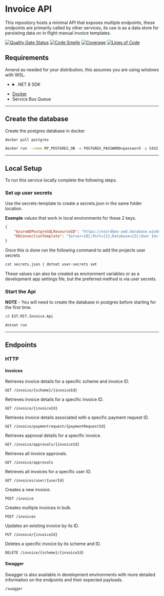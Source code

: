 # Invoice API

This repository hosts a minimal API that exposes multiple endpoints, these endpoints are primarily called by other services, its use is as a data store for persisting data on in flight manual invoice templates.

[![Quality Gate Status](https://sonarcloud.io/api/project_badges/measure?project=rpa-mit-invoice&metric=alert_status)](https://sonarcloud.io/summary/new_code?id=rpa-mit-invoice) [![Code Smells](https://sonarcloud.io/api/project_badges/measure?project=rpa-mit-invoice&metric=code_smells)](https://sonarcloud.io/summary/new_code?id=rpa-mit-invoice) [![Coverage](https://sonarcloud.io/api/project_badges/measure?project=rpa-mit-invoice&metric=coverage)](https://sonarcloud.io/summary/new_code?id=rpa-mit-invoice) [![Lines of Code](https://sonarcloud.io/api/project_badges/measure?project=rpa-mit-invoice&metric=ncloc)](https://sonarcloud.io/summary/new_code?id=rpa-mit-invoice)
## Requirements

Amend as needed for your distribution, this assumes you are using windows with WSL.
- <details>
    <summary> .NET 8 SDK </summary>
    

    #### Basic instructions for installing the .NET 8 SDK on a debian based system.
  
    Amend as needed for your distribution.

    ```bash
    wget https://packages.microsoft.com/config/debian/12/packages-microsoft-prod.deb -O packages-microsoft-prod.deb
    sudo dpkg -i packages-microsoft-prod.deb
    sudo apt-get update && sudo apt-get install -y dotnet-sdk-8.0
    ```
</details>

- [Docker](https://docs.docker.com/desktop/install/linux-install/)
- Service Bus Queue

---
## Create the database

Create the postgres database in docker

```bash
docker pull postgres
```
```bash
docker run --name MY_POSTGRES_DB -e POSTGRES_PASSWORD=password -p 5432:5432 -d postgres
```

---
## Local Setup

To run this service locally complete the following steps.
### Set up user secrets

Use the secrets-template to create a secrets.json in the same folder location. 

**Example** values that work in local environments for these 2 keys.

```json
{
    "AzureADPostgreSQLResourceID": "https://ossrdbms-aad.database.windows.net/.default",
    "DbConnectionTemplate": "Server={0};Port={1};Database={2};User Id={3};Password={4};"
}
```

Once this is done run the following command to add the projects user secrets

```bash
cat secrets.json | dotnet user-secrets set
```

These values can also be created as environment variables or as a development app settings file, but the preferred method is via user secrets.

### Start the Api

**NOTE** - You will need to create the database in postgres before starting for the first time.

```bash
cd EST.MIT.Invoice.Api
```

```bash
dotnet run
```

---
## Endpoints

### HTTP

#### Invoices

Retrieves invoice details for a specific scheme and invoice ID.
```http
GET /invoice/{scheme}/{invoiceId} 
``` 

Retrieves invoice details for a specific invoice ID.
```http
GET /invoice/{invoiceId} 
``` 

Retrieves invoice details associated with a specific payment request ID.
```http
GET /invoice/paymentrequest/{paymentRequestId} 
``` 

Retrieves approval details for a specific invoice.
```http
GET /invoice/approvals/{invoiceId} 
``` 

Retrieves all invoice approvals.
```http
GET /invoice/approvals 
``` 

Retrieves all invoices for a specific user ID.
```http
GET /invoices/user/{userId} 
``` 

Creates a new invoice.
```http
POST /invoice 
``` 

Creates multiple invoices in bulk.
```http
POST /invoices 
``` 

Updates an existing invoice by its ID.
```http
PUT /invoice/{invoiceId} 
``` 

Deletes a specific invoice by its scheme and ID.
```http
DELETE /invoice/{scheme}/{invoiceId} 
``` 

#### Swagger

Swagger is also available in development environments with more detailed information on the endpoints and their expected payloads.
```http
/swagger
```

